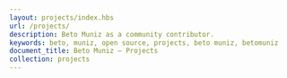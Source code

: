 ```yaml
---
layout: projects/index.hbs
url: /projects/
description: Beto Muniz as a community contributor.
keywords: beto, muniz, open source, projects, beto muniz, betomuniz
document_title: Beto Muniz — Projects
collection: projects
---
```

